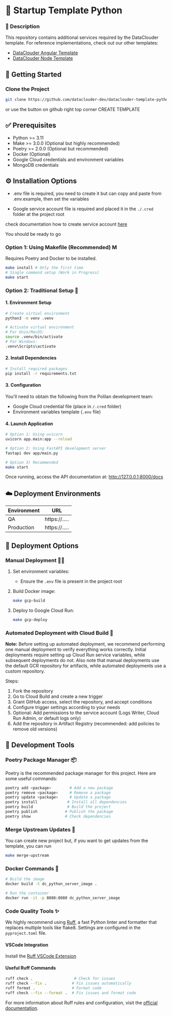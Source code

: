 # 🐍 Startup Template Python

### 📝 Description

This repository contains additional services required by the DataClouder template. For reference implementations, check out our other templates:

- [DataClouder Angular Template](https://github.com/dataclouder-dev/dataclouder-template-angular)
- [DataClouder Node Template](https://github.com/dataclouder-dev/dataclouder-template-node)

## 🚀 Getting Started

### Clone the Project

```bash
git clone https://github.com/dataclouder-dev/dataclouder-template-python [your-project-name]
```

or use the button on github right top corner CREATE TEMPLATE

## ✅ Prerequisites

- Python >= 3.11
- Make >= 3.0.0 (Optional but highly recommended)
- Poetry >= 2.0.0 (Optional but recommended)
- Docker (Optional)
- Google Cloud credentials and environment variables
- MongoDB credentials

## ⚙️ Installation Options

* .env file is required, you need to create it but can copy and paste from .env.example, then set the variables

* Google service account file is required and placed it in the `./.cred` folder at the project root

check documentation how to create service account [here](https://cloud.google.com/iam/docs/service-accounts-create)

You should be ready to go


### Option 1: Using Makefile (Recommended)  M

Requires Poetry and Docker to be installed.

```bash
make install # Only the first time
# Single command setup (Work in Progress)
make start
```

### Option 2: Traditional Setup 🚶

#### 1. Environment Setup
```bash
# Create virtual environment
python3 -m venv .venv

# Activate virtual environment
# For Unix/MacOS:
source .venv/bin/activate
# For Windows:
.venv\Scripts\activate
```

#### 2. Install Dependencies
```bash
# Install required packages
pip install -r requirements.txt
```

#### 3. Configuration
You'll need to obtain the following from the Polilan development team:
- Google Cloud credential file (place in `/.cred` folder)
- Environment variables template (`.env` file)

#### 4. Launch Application
```bash
# Option 1: Using uvicorn
uvicorn app.main:app --reload

# Option 2: Using FastAPI development server
fastapi dev app/main.py

# Option 3) Recommended
make start
```

Once running, access the API documentation at: http://127.0.0.1:8000/docs

## ☁️ Deployment Environments

| Environment | URL |
|------------|-----|
| QA | https://..... |
| Production | https://..... |

## 🚢 Deployment Options

### Manual Deployment 👨‍💻

1. Set environment variables:
   - Ensure the `.env` file is present in the project root

2. Build Docker image:
   ```bash
   make gcp-build
   ```

3. Deploy to Google Cloud Run:
   ```bash
   make gcp-deploy
   ```

### Automated Deployment with Cloud Build 🤖

**Note:** Before setting up automated deployment, we recommend performing one manual deployment to verify everything works correctly. Initial deployments require setting up Cloud Run service variables, while subsequent deployments do not. Also note that manual deployments use the default GCR repository for artifacts, while automated deployments use a custom repository.

Steps:
1. Fork the repository
2. Go to Cloud Build and create a new trigger
3. Grant GitHub access, select the repository, and accept conditions
4. Configure trigger settings according to your needs
5. Optional: Add permissions to the service account (Logs Writer, Cloud Run Admin, or default logs only)
6. Add the repository in Artifact Registry (recommended: add policies to remove old versions)

## 🔧 Development Tools

### Poetry Package Manager 📦

Poetry is the recommended package manager for this project. Here are some useful commands:

```bash
poetry add <package>        # Add a new package
poetry remove <package>     # Remove a package
poetry update <package>     # Update a package
poetry install             # Install all dependencies
poetry build               # Build the project
poetry publish            # Publish the package
poetry show               # Check dependencies
```

### Merge Upstream Updates 🔄
You can create new project but, if you want to get updates from the template, you can run

```bash
make merge-upstream
```

### Docker Commands 🐳

```bash
# Build the image
docker build -t dc_python_server_image .

# Run the container
docker run -it -p 8080:8080 dc_python_server_image
```

### Code Quality Tools ✨

We highly recommend using [Ruff](https://pypi.org/project/ruff/), a fast Python linter and formatter that replaces multiple tools like flake8. Settings are configured in the `pyproject.toml` file.

#### VSCode Integration
Install the [Ruff VSCode Extension](https://marketplace.visualstudio.com/items?itemName=charliermarsh.ruff)

#### Useful Ruff Commands
```bash
ruff check .                  # Check for issues
ruff check --fix .           # Fix issues automatically
ruff format .                # Format code
ruff check --fix --format .  # Fix issues and format code
```

For more information about Ruff rules and configuration, visit the [official documentation](https://docs.astral.sh/ruff/).
